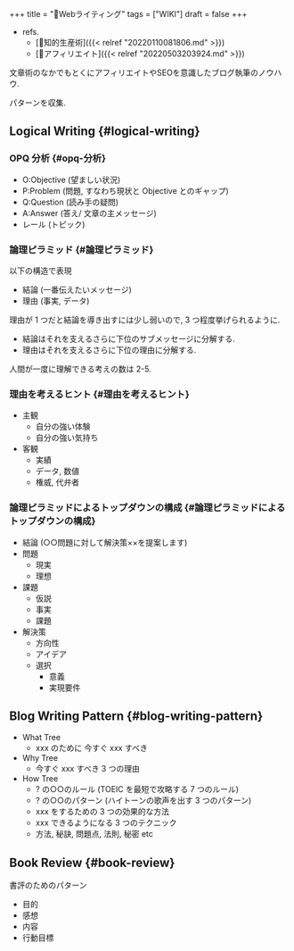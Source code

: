 +++
title = "📝Webライティング"
tags = ["WIKI"]
draft = false
+++

-   refs.
    -   [📁知的生産術]({{< relref "20220110081806.md" >}})
    -   [📂アフィリエイト]({{< relref "20220503203924.md" >}})

文章術のなかでもとくにアフィリエイトやSEOを意識したブログ執筆のノウハウ.

パターンを収集.


## Logical Writing {#logical-writing}


### OPQ 分析 {#opq-分析}

-   O:Objective (望ましい状況)
-   P:Problem (問題, すなわち現状と Objective とのギャップ)
-   Q:Question (読み手の疑問)
-   A:Answer (答え/ 文章の主メッセージ)
-   レール (トピック)


### 論理ピラミッド {#論理ピラミッド}

以下の構造で表現

-   結論 (一番伝えたいメッセージ)
-   理由 (事実, データ)

理由が 1 つだと結論を導き出すには少し弱いので, 3 つ程度挙げられるように.

-   結論はそれを支えるさらに下位のサブメッセージに分解する.
-   理由はそれを支えるさらに下位の理由に分解する.

人間が一度に理解できる考えの数は 2-5.


### 理由を考えるヒント {#理由を考えるヒント}

-   主観
    -   自分の強い体験
    -   自分の強い気持ち
-   客観
    -   実績
    -   データ, 数値
    -   権威, 代弁者


### 論理ピラミッドによるトップダウンの構成 {#論理ピラミッドによるトップダウンの構成}

-   結論 (○○問題に対して解決策××を提案します)
-   問題
    -   現実
    -   理想
-   課題
    -   仮説
    -   事実
    -   課題
-   解決策
    -   方向性
    -   アイデア
    -   選択
        -   意義
        -   実現要件


## Blog Writing Pattern {#blog-writing-pattern}

-   What Tree
    -   xxx のために 今すぐ xxx すべき
-   Why Tree
    -   今すぐ xxx すべき 3 つの理由
-   How Tree
    -   ? の○○のルール (TOEIC を最短で攻略する 7 つのルール)
    -   ? の○○のパターン (ハイトーンの歌声を出す 3 つのパターン)
    -   xxx をするための 3 つの効果的な方法
    -   xxx できるようになる 3 つのテクニック
    -   方法, 秘訣, 問題点, 法則, 秘密 etc


## Book Review {#book-review}

書評のためのパターン

-   目的
-   感想
-   内容
-   行動目標
